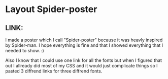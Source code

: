 <h1>Layout Spider-poster</h1>
<h2>LINK:</h2>
I made a poster which I call "Spider-poster" because it was heavly inspired by
Spider-man. I hope everything is fine and that I showed everything that I needed to show. :)

Also I know that I could use one link for all the fonts but when I figured that out 
I allready did most of my CSS and it would just complicate things so I pasted 3 diffrend
links for three diffrend fonts.
